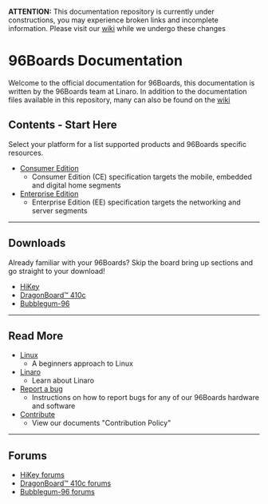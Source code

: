 **ATTENTION:** This documentation repository is currently under constructions, you may experience broken links and incomplete information. Please visit our [wiki](https://github.com/96boards/documentation/wiki) while we undergo these changes

# 96Boards Documentation

Welcome to the official documentation for 96Boards, this documentation is written by the 96Boards team at Linaro. In addition to the documentation files available in this repository,
many can also be found on the [wiki](https://github.com/96boards/documentation/wiki)

## Contents - Start Here

Select your platform for a list supported products and 96Boards specific resources. 

- [Consumer Edition](https://github.com/96boards/documentation/tree/master/ConsumerEdition/README.md)
   - Consumer Edition (CE) specification targets the mobile, embedded and digital home segments
- [Enterprise Edition](https://github.com/96boards/documentation/blob/master/EnterpriseEdition/README.md)
   - Enterprise Edition (EE) specification targets the networking and server segments

***

## Downloads

Already familiar with your 96Boards? Skip the board bring up sections and go straight to your download!

- [HiKey]()
- [DragonBoard™ 410c]()
- [Bubblegum-96]()

***
## Read More

- [Linux]()
   - A beginners approach to Linux
- [Linaro]()
   - Learn about Linaro
- [Report a bug](https://github.com/96boards/documentation/blob/master/Report_a_bug.md)
   - Instructions on how to report bugs for any of our 96Boards hardware and software
- [Contribute]()
   - View our documents "Contribution Policy"

***

## Forums

- [HiKey forums](http://www.96boards.org/forums/forum/products/hikey/)
- [DragonBoard™ 410c forums](http://www.96boards.org/forums/forum/products/dragonboard410c/)
- [Bubblegum-96 forums](http://www.96boards.org/forums/forum/products/bubblegum96/)
